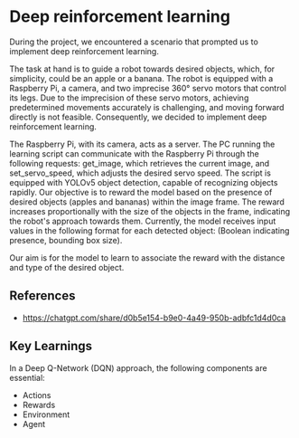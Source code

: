 # Deep reinforcement learning
During the project, we encountered a scenario that prompted us to implement deep reinforcement learning.

The task at hand is to guide a robot towards desired objects, which, for simplicity, could be an apple or a banana. The robot is equipped with a Raspberry Pi, a camera, and two imprecise 360° servo motors that control its legs. Due to the imprecision of these servo motors, achieving predetermined movements accurately is challenging, and moving forward directly is not feasible. Consequently, we decided to implement deep reinforcement learning.

The Raspberry Pi, with its camera, acts as a server. The PC running the learning script can communicate with the Raspberry Pi through the following requests: get_image, which retrieves the current image, and set_servo_speed, which adjusts the desired servo speed. The script is equipped with YOLOv5 object detection, capable of recognizing objects rapidly. Our objective is to reward the model based on the presence of desired objects (apples and bananas) within the image frame. The reward increases proportionally with the size of the objects in the frame, indicating the robot's approach towards them. Currently, the model receives input values in the following format for each detected object: (Boolean indicating presence, bounding box size).

Our aim is for the model to learn to associate the reward with the distance and type of the desired object.

## References
- https://chatgpt.com/share/d0b5e154-b9e0-4a49-950b-adbfc1d4d0ca

## Key Learnings
In a Deep Q-Network (DQN) approach, the following components are essential:

- Actions
- Rewards
- Environment
- Agent